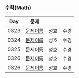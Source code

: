 ### 수학(Math)

| Day  | 문제                 |      |      |
| ---- | -------------------- | ---- | ---- |
| 0323 | [문제이름](문제주소) | 성호 | 수경 |
| 0324 | [문제이름](문제주소) | 성호 | 수경 |
| 0325 | [문제이름](문제주소) | 성호 | 수경 |
| 0326 | [문제이름](문제주소) | 성호 | 수경 |
| 0326 | [문제이름](문제주소) | 성호 | 수경 |
